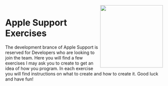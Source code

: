 <img align='right' src='https://user-images.githubusercontent.com/63246000/209499836-d1c3a195-e9f6-4e6d-9418-064beb450d3f.png' width='200'>

# Apple Support Exercises

The development brance of Apple Support is reserved for Developers who are looking to join the team. Here you will find a few exercises I may ask you to create to get an idea of how you program. In each exercise you will find instructions on what to create and how to create it. Good luck and have fun!

